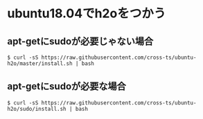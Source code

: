 # ubuntu18.04でh2oをつかう

## apt-getにsudoが必要じゃない場合
```
$ curl -sS https://raw.githubusercontent.com/cross-ts/ubuntu-h2o/master/install.sh | bash
```

## apt-getにsudoが必要な場合
```
$ curl -sS https://raw.githubusercontent.com/cross-ts/ubuntu-h2o/sudo/install.sh | bash
```
